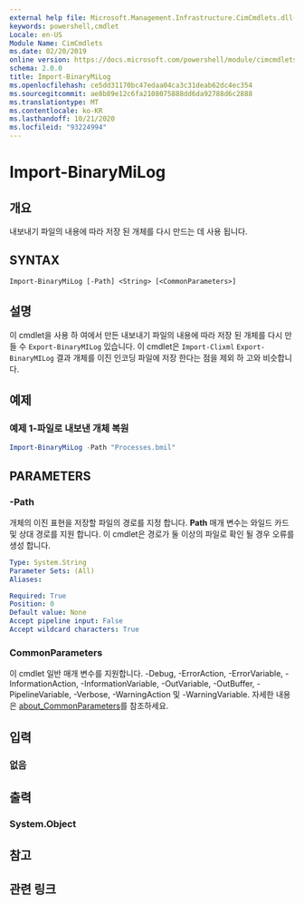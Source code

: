 ```yaml
---
external help file: Microsoft.Management.Infrastructure.CimCmdlets.dll-Help.xml
keywords: powershell,cmdlet
Locale: en-US
Module Name: CimCmdlets
ms.date: 02/20/2019
online version: https://docs.microsoft.com/powershell/module/cimcmdlets/import-binarymilog?WT.mc_id=ps-gethelp
schema: 2.0.0
title: Import-BinaryMiLog
ms.openlocfilehash: ce5dd31170bc47edaa04ca3c31deab62dc4ec354
ms.sourcegitcommit: ae8b89e12c6fa2108075888dd6da92788d6c2888
ms.translationtype: MT
ms.contentlocale: ko-KR
ms.lasthandoff: 10/21/2020
ms.locfileid: "93224994"
---
```

# Import-BinaryMiLog

## 개요
내보내기 파일의 내용에 따라 저장 된 개체를 다시 만드는 데 사용 됩니다.

## SYNTAX

```
Import-BinaryMiLog [-Path] <String> [<CommonParameters>]
```

## 설명

이 cmdlet을 사용 하 여에서 만든 내보내기 파일의 내용에 따라 저장 된 개체를 다시 만들 수 `Export-BinaryMILog` 있습니다. 이 cmdlet은 `Import-Clixml` `Export-BinaryMILog` 결과 개체를 이진 인코딩 파일에 저장 한다는 점을 제외 하 고와 비슷합니다.

## 예제

### 예제 1-파일로 내보낸 개체 복원

```powershell
Import-BinaryMiLog -Path "Processes.bmil"
```

## PARAMETERS

### -Path

개체의 이진 표현을 저장할 파일의 경로를 지정 합니다. **Path** 매개 변수는 와일드 카드 및 상대 경로를 지원 합니다. 이 cmdlet은 경로가 둘 이상의 파일로 확인 될 경우 오류를 생성 합니다.

```yaml
Type: System.String
Parameter Sets: (All)
Aliases:

Required: True
Position: 0
Default value: None
Accept pipeline input: False
Accept wildcard characters: True
```

### CommonParameters
이 cmdlet 일반 매개 변수를 지원합니다. -Debug, -ErrorAction, -ErrorVariable, -InformationAction, -InformationVariable, -OutVariable, -OutBuffer, -PipelineVariable, -Verbose, -WarningAction 및 -WarningVariable. 자세한 내용은 [about_CommonParameters](https://go.microsoft.com/fwlink/?LinkID=113216)를 참조하세요.

## 입력

### 없음

## 출력

### System.Object

## 참고

## 관련 링크
